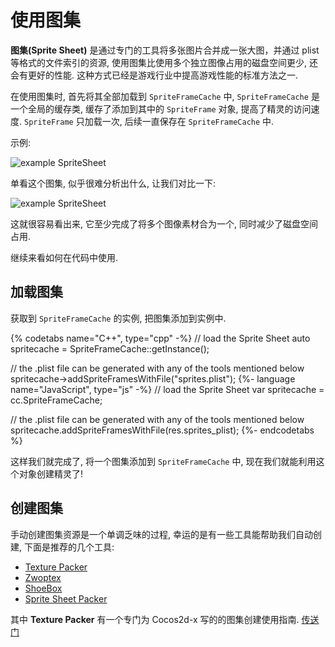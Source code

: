 # 使用图集

__图集(Sprite Sheet)__ 是通过专门的工具将多张图片合并成一张大图，并通过 plist 等格式的文件索引的资源, 使用图集比使用多个独立图像占用的磁盘空间更少, 还会有更好的性能. 这种方式已经是游戏行业中提高游戏性能的标准方法之一.

在使用图集时, 首先将其全部加载到 `SpriteFrameCache` 中, `SpriteFrameCache` 是一个全局的缓存类, 缓存了添加到其中的 `SpriteFrame` 对象, 提高了精灵的访问速度. `SpriteFrame` 只加载一次, 后续一直保存在 `SpriteFrameCache` 中.

示例:

![](../../en/sprites/sprites-img/3_1.png "example SpriteSheet")

单看这个图集, 似乎很难分析出什么, 让我们对比一下:

![](../../en/sprites/sprites-img/spritesheet.png "example SpriteSheet")

这就很容易看出来, 它至少完成了将多个图像素材合为一个, 同时减少了磁盘空间占用.

继续来看如何在代码中使用.

## 加载图集

获取到 `SpriteFrameCache` 的实例, 把图集添加到实例中.

{% codetabs name="C++", type="cpp" -%}
// load the Sprite Sheet
auto spritecache = SpriteFrameCache::getInstance();

// the .plist file can be generated with any of the tools mentioned below
spritecache->addSpriteFramesWithFile("sprites.plist");
{%- language name="JavaScript", type="js" -%}
// load the Sprite Sheet
var spritecache = cc.SpriteFrameCache;

// the .plist file can be generated with any of the tools mentioned below
spritecache.addSpriteFramesWithFile(res.sprites_plist);
{%- endcodetabs %}

这样我们就完成了, 将一个图集添加到 `SpriteFrameCache` 中, 现在我们就能利用这个对象创建精灵了!

## 创建图集

手动创建图集资源是一个单调乏味的过程, 幸运的是有一些工具能帮助我们自动创建, 下面是推荐的几个工具:

* [Texture Packer](https://www.codeandweb.com/texturepacker)
* [Zwoptex](https://www.zwopple.com/zwoptex/)
* [ShoeBox](http://renderhjs.net/shoebox/)
* [Sprite Sheet Packer](http://amakaseev.github.io/sprite-sheet-packer/)

其中 __Texture Packer__ 有一个专门为 Cocos2d-x 写的的图集创建使用指南. [传送门](https://www.codeandweb.com/texturepacker/tutorials/animations-and-spritesheets-in-cocos2d-x)
